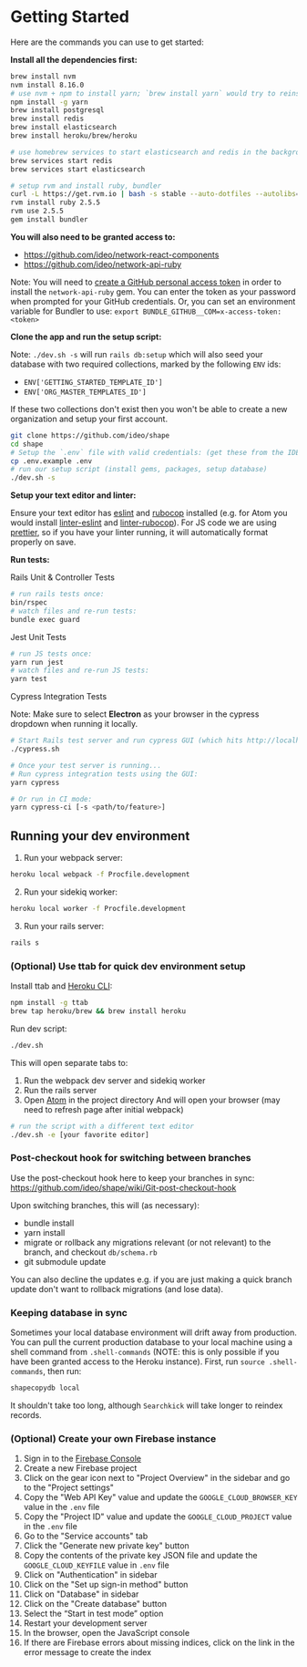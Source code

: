 # Getting Started

Here are the commands you can use to get started:

**Install all the dependencies first:**

```sh
brew install nvm
nvm install 8.16.0
# use nvm + npm to install yarn; `brew install yarn` would try to reinstall node
npm install -g yarn
brew install postgresql
brew install redis
brew install elasticsearch
brew install heroku/brew/heroku

# use homebrew services to start elasticsearch and redis in the background
brew services start redis
brew services start elasticsearch

# setup rvm and install ruby, bundler
curl -L https://get.rvm.io | bash -s stable --auto-dotfiles --autolibs=enable --rails
rvm install ruby 2.5.5
rvm use 2.5.5
gem install bundler
```

**You will also need to be granted access to:**

- https://github.com/ideo/network-react-components
- https://github.com/ideo/network-api-ruby

Note: You will need to [create a GitHub personal access token](https://help.github.com/en/articles/creating-a-personal-access-token-for-the-command-line) in order to install the `network-api-ruby` gem. You can  enter the token as your password when prompted for your GitHub credentials. Or, you can set an environment variable for Bundler to use: `export BUNDLE_GITHUB__COM=x-access-token:<token>`

**Clone the app and run the setup script:**

Note: `./dev.sh -s` will run `rails db:setup` which will also seed your database with two required collections, marked by the following `ENV` ids:

- `ENV['GETTING_STARTED_TEMPLATE_ID']`
- `ENV['ORG_MASTER_TEMPLATES_ID']`

If these two collections don't exist then you won't be able to create a new organization and setup your first account.

```sh
git clone https://github.com/ideo/shape
cd shape
# Setup the `.env` file with valid credentials: (get these from the IDEO team)
cp .env.example .env
# run our setup script (install gems, packages, setup database)
./dev.sh -s
```

**Setup your text editor and linter:**

Ensure your text editor has [eslint](https://eslint.org/) and [rubocop](https://rubocop.readthedocs.io/en/latest/) installed (e.g. for Atom you would install [linter-eslint](https://github.com/AtomLinter/linter-eslint) and [linter-rubocop](https://atom.io/packages/linter-rubocop)). For JS code we are using [prettier](https://prettier.io/), so if you have your linter running, it will automatically format properly on save.


**Run tests:**

Rails Unit & Controller Tests

```sh
# run rails tests once:
bin/rspec
# watch files and re-run tests:
bundle exec guard
```

Jest Unit Tests

```sh
# run JS tests once:
yarn run jest
# watch files and re-run JS tests:
yarn test
```

Cypress Integration Tests

Note: Make sure to select **Electron** as your browser in the cypress dropdown when running it locally.

```sh
# Start Rails test server and run cypress GUI (which hits http://localhost:3001)
./cypress.sh

# Once your test server is running...
# Run cypress integration tests using the GUI:
yarn cypress

# Or run in CI mode:
yarn cypress-ci [-s <path/to/feature>]
```

## Running your dev environment

1. Run your webpack server:

```sh
heroku local webpack -f Procfile.development
```

2. Run your sidekiq worker:

```sh
heroku local worker -f Procfile.development
```

3. Run your rails server:

```sh
rails s
```

### (Optional) Use ttab for quick dev environment setup

Install ttab and [Heroku CLI](https://devcenter.heroku.com/articles/heroku-cli#download-and-install):

```sh
npm install -g ttab
brew tap heroku/brew && brew install heroku
```

Run dev script:

```sh
./dev.sh
```

This will open separate tabs to:

1. Run the webpack dev server and sidekiq worker
1. Run the rails server
1. Open [Atom](https://atom.io/) in the project directory
   And will open your browser (may need to refresh page after initial webpack)

```sh
# run the script with a different text editor
./dev.sh -e [your favorite editor]
```

### Post-checkout hook for switching between branches

Use the post-checkout hook here to keep your branches in sync:
https://github.com/ideo/shape/wiki/Git-post-checkout-hook

Upon switching branches, this will (as necessary):
 - bundle install
 - yarn install
 - migrate or rollback any migrations relevant (or not relevant) to the branch, and checkout `db/schema.rb`
 - git submodule update

You can also decline the updates e.g. if you are just making a quick branch update don't want to rollback migrations (and lose data).

### Keeping database in sync

Sometimes your local database environment will drift away from production. You can pull the current production database to your local machine using a shell command from `.shell-commands` (NOTE: this is only possible if you have been granted access to the Heroku instance). First, run `source .shell-commands`, then run:

```sh
shapecopydb local
```
It shouldn't take too long, although `Searchkick` will take longer to reindex records.

### (Optional) Create your own Firebase instance

1. Sign in to the [Firebase Console](https://console.firebase.google.com)
1. Create a new Firebase project
1. Click on the gear icon next to "Project Overview" in the sidebar and go to the "Project settings"
1. Copy the "Web API Key" value and update the `GOOGLE_CLOUD_BROWSER_KEY` value in the `.env` file
1. Copy the "Project ID" value and update the `GOOGLE_CLOUD_PROJECT` value in the `.env` file
1. Go to the "Service accounts" tab
1. Click the "Generate new private key" button
1. Copy the contents of the private key JSON file and update the `GOOGLE_CLOUD_KEYFILE` value in `.env` file
1. Click on "Authentication" in sidebar
1. Click on the "Set up sign-in method" button
1. Click on "Database" in sidebar
1. Click on the "Create database" button
1. Select the “Start in test mode” option
1. Restart your development server
1. In the browser, open the JavaScript console
1. If there are Firebase errors about missing indices, click on the link in the error message to create the index
